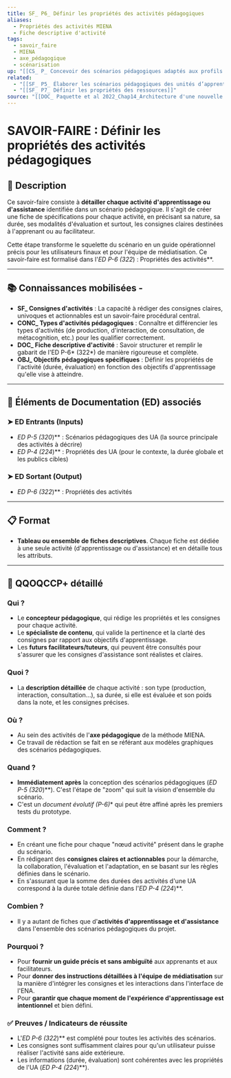 ```yaml
---
title: SF_ P6_ Définir les propriétés des activités pédagogiques
aliases:
  - Propriétés des activités MIENA
  - Fiche descriptive d'activité
tags:
  - savoir_faire
  - MIENA
  - axe_pédagogique
  - scénarisation
up: "[[CS_ P_ Concevoir des scénarios pédagogiques adaptés aux profils des apprenants et aux objectifs d’apprentissage]]"
related:
  - "[[SF_ P5_ Élaborer les scénarios pédagogiques des unités d’apprentissage (UA)]]"
  - "[[SF_ P7_ Définir les propriétés des ressources]]"
source: "[[DOC_ Paquette et al 2022_Chap14_Architecture d'une nouvelle méthode d'ingénierie des ENA_ MIENA]]"
---
```


# SAVOIR-FAIRE : Définir les propriétés des activités pédagogiques

## 📌 Description
Ce savoir-faire consiste à **détailler chaque activité d'apprentissage ou d'assistance** identifiée dans un scénario pédagogique. Il s'agit de créer une fiche de spécifications pour chaque activité, en précisant sa nature, sa durée, ses modalités d'évaluation et surtout, les consignes claires destinées à l'apprenant ou au facilitateur.

Cette étape transforme le squelette du scénario en un guide opérationnel précis pour les utilisateurs finaux et pour l'équipe de médiatisation. Ce savoir-faire est formalisé dans l'**ED P-6* (322*) : Propriétés des activités**.

---
## 📚 Connaissances mobilisées - 

- **SF_ Consignes d'activités** : La capacité à rédiger des consignes claires, univoques et actionnables est un savoir-faire procédural central. 
- **CONC_ Types d'activités pédagogiques** : Connaître et différencier les types d'activités (de production, d'interaction, de consultation, de métacognition, etc.) pour les qualifier correctement. 
- **DOC_ Fiche descriptive d'activité** : Savoir structurer et remplir le gabarit de l'ED P-6* (322*) de manière rigoureuse et complète. 
- **OBJ_ Objectifs pédagogiques spécifiques** : Définir les propriétés de l'activité (durée, évaluation) en fonction des objectifs d'apprentissage qu'elle vise à atteindre. 

---


## 🔄 Éléments de Documentation (ED) associés

### ➤ ED Entrants (Inputs)
* **ED P-5* (320*)** : Scénarios pédagogiques des UA (la source principale des activités à décrire)
* **ED P-4* (224*)** : Propriétés des UA (pour le contexte, la durée globale et les publics cibles)

### ➤ ED Sortant (Output)
* **ED P-6* (322*)** : Propriétés des activités

---
## 📋 Format
- **Tableau ou ensemble de fiches descriptives**. Chaque fiche est dédiée à une seule activité (d'apprentissage ou d'assistance) et en détaille tous les attributs.

---

## 🔎 QQOQCCP+ détaillé

### Qui ?
- Le **concepteur pédagogique**, qui rédige les propriétés et les consignes pour chaque activité.
- Le **spécialiste de contenu**, qui valide la pertinence et la clarté des consignes par rapport aux objectifs d'apprentissage.
- Les **futurs facilitateurs/tuteurs**, qui peuvent être consultés pour s'assurer que les consignes d'assistance sont réalistes et claires.

### Quoi ?
- La **description détaillée** de chaque activité : son type (production, interaction, consultation...), sa durée, si elle est évaluée et son poids dans la note, et les consignes précises.

### Où ?
- Au sein des activités de l'**axe pédagogique** de la méthode MIENA.
- Ce travail de rédaction se fait en se référant aux modèles graphiques des scénarios pédagogiques.

### Quand ?
- **Immédiatement après** la conception des scénarios pédagogiques (**ED P-5* (320*)**). C'est l'étape de "zoom" qui suit la vision d'ensemble du scénario.
- C'est un **document évolutif (P-6*)** qui peut être affiné après les premiers tests du prototype.

### Comment ?
- En créant une fiche pour chaque "nœud activité" présent dans le graphe du scénario.
- En rédigeant des **consignes claires et actionnables** pour la démarche, la collaboration, l'évaluation et l'adaptation, en se basant sur les règles définies dans le scénario.
- En s'assurant que la somme des durées des activités d'une UA correspond à la durée totale définie dans l'**ED P-4* (224*)**.

### Combien ?
- Il y a autant de fiches que d'**activités d'apprentissage et d'assistance** dans l'ensemble des scénarios pédagogiques du projet.

### Pourquoi ?
- Pour **fournir un guide précis et sans ambiguïté** aux apprenants et aux facilitateurs.
- Pour **donner des instructions détaillées à l'équipe de médiatisation** sur la manière d'intégrer les consignes et les interactions dans l'interface de l'ENA.
- Pour **garantir que chaque moment de l'expérience d'apprentissage est intentionnel** et bien défini.

### ✅ Preuves / Indicateurs de réussite
- L'**ED P-6* (322*)** est complété pour toutes les activités des scénarios.
- Les consignes sont suffisamment claires pour qu'un utilisateur puisse réaliser l'activité sans aide extérieure.
- Les informations (durée, évaluation) sont cohérentes avec les propriétés de l'UA (**ED P-4* (224*)**).